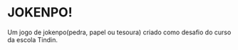 # JOKENPO!

Um jogo de jokenpo(pedra, papel ou tesoura) criado como desafio do curso da escola Tindin.